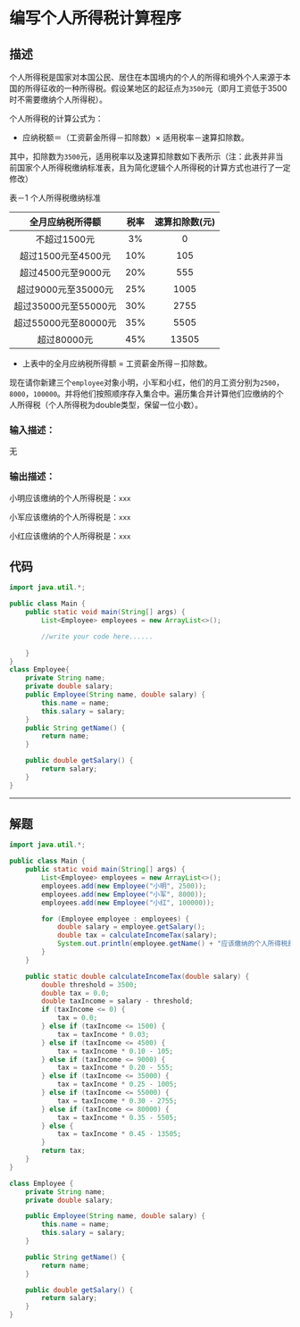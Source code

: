 # 编写个人所得税计算程序

## 描述

个人所得税是国家对本国公民、居住在本国境内的个人的所得和境外个人来源于本国的所得征收的一种所得税。假设某地区的起征点为`3500`元（即月工资低于3500时不需要缴纳个人所得税）。

个人所得税的计算公式为：

- 应纳税额＝（工资薪金所得－扣除数）× 适用税率－速算扣除数。

其中，扣除数为`3500`元，适用税率以及速算扣除数如下表所示（注：此表并非当前国家个人所得税缴纳标准表，且为简化逻辑个人所得税的计算方式也进行了一定修改）

表－1 个人所得税缴纳标准

|   全月应纳税所得额   | 税率  | 速算扣除数(元) |
| :------------------: | :---: | :------------: |
|     不超过1500元     |  3%   |       0        |
|  超过1500元至4500元  |  10%  |      105       |
|  超过4500元至9000元  |  20%  |      555       |
| 超过9000元至35000元  |  25%  |      1005      |
| 超过35000元至55000元 |  30%  |      2755      |
| 超过55000元至80000元 |  35%  |      5505      |
|     超过80000元      |  45%  |     13505      |

- 上表中的全月应纳税所得额 = 工资薪金所得－扣除数。

现在请你新建三个`employee`对象小明，小军和小红，他们的月工资分别为`2500`，`8000`，`100000`。并将他们按照顺序存入集合中。遍历集合并计算他们应缴纳的个人所得税（个人所得税为double类型，保留一位小数）。

### 输入描述：

无

### 输出描述：

小明应该缴纳的个人所得税是：`xxx`

小军应该缴纳的个人所得税是：`xxx`

小红应该缴纳的个人所得税是：`xxx`

## 代码

```java
import java.util.*;

public class Main {
    public static void main(String[] args) {
        List<Employee> employees = new ArrayList<>();

        //write your code here......
        
    }
}
class Employee{
    private String name;
    private double salary;
    public Employee(String name, double salary) {
        this.name = name;
        this.salary = salary;
    }
    public String getName() {
        return name;
    }

    public double getSalary() {
        return salary;
    }
}
```



---



## 解题

```java
import java.util.*;

public class Main {
    public static void main(String[] args) {
        List<Employee> employees = new ArrayList<>();
        employees.add(new Employee("小明", 2500));
        employees.add(new Employee("小军", 8000));
        employees.add(new Employee("小红", 100000));

        for (Employee employee : employees) {
            double salary = employee.getSalary();
            double tax = calculateIncomeTax(salary);
            System.out.println(employee.getName() + "应该缴纳的个人所得税是：" + String.format("%.1f", tax));
        }
    }

    public static double calculateIncomeTax(double salary) {
        double threshold = 3500;
        double tax = 0.0;
        double taxIncome = salary - threshold;
        if (taxIncome <= 0) {
            tax = 0.0;
        } else if (taxIncome <= 1500) {
            tax = taxIncome * 0.03;
        } else if (taxIncome <= 4500) {
            tax = taxIncome * 0.10 - 105;
        } else if (taxIncome <= 9000) {
            tax = taxIncome * 0.20 - 555;
        } else if (taxIncome <= 35000) {
            tax = taxIncome * 0.25 - 1005;
        } else if (taxIncome <= 55000) {
            tax = taxIncome * 0.30 - 2755;
        } else if (taxIncome <= 80000) {
            tax = taxIncome * 0.35 - 5505;
        } else {
            tax = taxIncome * 0.45 - 13505;
        }
        return tax;
    }
}

class Employee {
    private String name;
    private double salary;

    public Employee(String name, double salary) {
        this.name = name;
        this.salary = salary;
    }

    public String getName() {
        return name;
    }

    public double getSalary() {
        return salary;
    }
}
```

